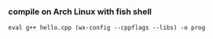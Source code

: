 ### compile on Arch Linux with fish shell
```fish
eval g++ hello.cpp (wx-config --cppflags --libs) -o prog
```
